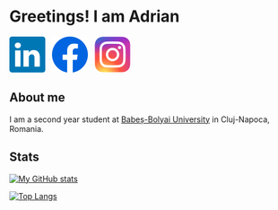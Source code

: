 # Greetings! I am Adrian

[![LinkedIn](https://raw.githubusercontent.com/CLorant/readme-social-icons/main/large/filled/linkedin.svg)](https://www.linkedin.com/in/adrian-mosnegutu/) &nbsp;
[![Facebook](https://raw.githubusercontent.com/CLorant/readme-social-icons/main/large/filled/facebook.svg)](https://www.facebook.com/adrian.mosnegutu.7739) &nbsp;
[![Instagram](https://raw.githubusercontent.com/CLorant/readme-social-icons/main/large/filled/instagram.svg)](https://www.instagram.com/adrian_mosnegutu/)

## About me

I am a second year student at [Babeș-Bolyai University](https://www.ubbcluj.ro/ro/) in Cluj-Napoca, Romania.

## Stats

[![My GitHub stats](https://github-readme-stats.vercel.app/api?username=AdrianMosnegutu&show_icons=true&theme=catppuccin_mocha)](https://github.com/anuraghazra/github-readme-stats.git)

[![Top Langs](https://github-readme-stats.vercel.app/api/top-langs/?username=AdrianMosnegutu&show_icons=true&layout=donut&theme=catppuccin_mocha)](https://github.com/anuraghazra/github-readme-stats)
